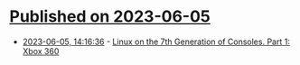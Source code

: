 # [Published on 2023-06-05](index.md)

* [2023-06-05, 14:16:36](https://lobste.rs/s/grjqtn/linux_on_7th_generation_consoles_part_1) - [Linux on the 7th Generation of Consoles. Part 1: Xbox 360](https://www.lilysthings.org/blog/linux-on-xbox360/)
